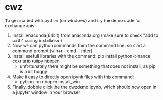 # cwz

To get started with python (on windows) and try the demo code for exchange apis: 
1) Install Anaconda(64bit) from anaconda.org (make sure to check "add to path" during installation) 
2) Now we can python commands from the command line, so start a command prompt (win+r - cmd - enter) 
3) Install usefull libraries with the command: pip install python-binance ccxt talib tulipy nbopen
    - unfortunately there might be something that does not install, as pip is a bit buggy  
4) Make it easy to directly open ipynb files with this command: 
    - python -m nbopen.install_win 
5) Finally, dobble click the the cwzdemo.ipynb, which should now open in a jupyter window in your browser

